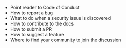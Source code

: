 * Point reader to Code of Conduct
* How to report a bug
* What to do when a security issue is discovered
* How to contribute to the docs
* How to submit a PR
* How to suggest a feature
* Where to find your community to join the discussion
